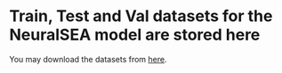 # Train, Test and Val datasets for the NeuralSEA model are stored here

You may download the datasets from [here](http://deepsea.princeton.edu/media/code/deepsea_train_bundle.v0.9.tar.gz).
